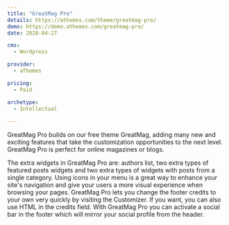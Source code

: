 ```yaml
---
title: "GreatMag Pro"
details: https://athemes.com/theme/greatmag-pro/
demo: https://demo.athemes.com/greatmag-pro/
date: 2020-04-27

cms: 
  - Wordpress

provider: 
  - aThemes

pricing:
  - Paid

archetype:
  - Intellectual
  
---
```


GreatMag Pro builds on our free theme GreatMag, adding many new and exciting features that take the customization opportunities to the next level. GreatMag Pro is perfect for online magazines or blogs.

The extra widgets in GreatMag Pro are: authors list, two extra types of featured posts widgets and two extra types of widgets with posts from a single category. Using icons in your menu is a great way to enhance your site's navigation and give your users a more visual experience when browsing your pages. GreatMag Pro lets you change the footer credits to your own very quickly by visiting the Customizer. If you want, you can also use HTML in the credits field. With GreatMag Pro you can activate a social bar in the footer which will mirror your social profile from the header.
